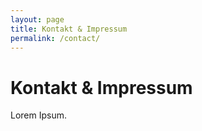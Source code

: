 ```yaml
---
layout: page
title: Kontakt & Impressum
permalink: /contact/
---
```


# Kontakt & Impressum

Lorem Ipsum.

